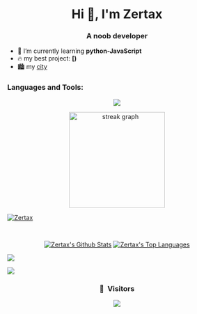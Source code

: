 <h1 align="center">Hi 👋, I'm Zertax</h1>
<h3 align="center">A noob developer</h3>


- 🌱 I’m currently learning **python-JavaScript**
- 🔥 my best project: **[)**
- 🏙️ my [city](https://honzaap.github.io/GithubCity/?name=LeVraiZertax&year=2024)


<h3 align="left">Languages and Tools:</h3>
<p align="center">
    <a href="https://skillicons.dev">
        <img src="https://skillicons.dev/icons?i=py,html,css,js,vscode,windows,discord,github" />
    </a>
</p>

<div align="center">
  <img src="https://streak-stats.demolab.com?user=LeVraiZertax&theme=transparent&hide_border=true" height="220" alt="streak graph"  />
</div>

<p align="left"> <a href="https://github.com/ryo-ma/github-profile-trophy"><img src="https://github-profile-trophy.vercel.app/?username=LeVraiZertax" alt="Zertax" /></a> </p>



<br>
<p align="center">
<a href="https://github.com/LeVraiZertax"><img alt="Zertax's Github Stats" src="https://github-readme-stats.vercel.app/api?username=LeVraiZertax&show_icons=true&count_private=true&theme=react&hide_border=true&bg_color=0D1117" /></a>
  <a href="https://github.com/LeVraiZertax"><img alt="Zertax's Top Languages" src="https://github-readme-stats.vercel.app/api/top-langs/?username=LeVraiZertax&langs_count=8&count_private=true&layout=compact&theme=react&hide_border=true&bg_color=0D1117" /></a>
  
</p>

![](http://github-profile-summary-cards.vercel.app/api/cards/profile-details?username=LeVraiZertax&theme=dracula) 

![](http://github-profile-summary-cards.vercel.app/api/cards/repos-per-language?username=LeVraiZertax&theme=dracula) 


### <p align="center">👀 &nbsp;Visitors</p>
<p align="center">
  <img src="https://profile-counter.glitch.me/LeVraiZertax/count.svg" />
</p>

